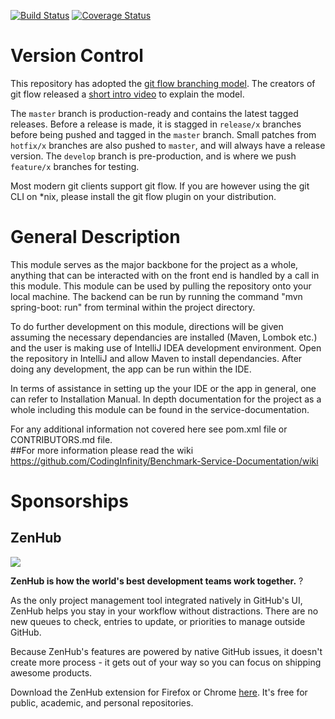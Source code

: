 [![Build Status](https://travis-ci.org/CodingInfinity/Benchmark-Management-Server.svg?branch=master)](https://travis-ci.org/CodingInfinity/Benchmark-Management-Server)
[![Coverage Status](https://coveralls.io/repos/github/CodingInfinity/Benchmark-Management-Server/badge.svg?branch=master)](https://coveralls.io/github/CodingInfinity/Benchmark-Management-Server?branch=master)

# Version Control
This repository has adopted the [git flow branching model](http://nvie.com/posts/a-successful-git-branching-model/). The creators of git flow released a [short intro video](http://vimeo.com/16018419) to explain the model.

The `master` branch is production-ready and contains the latest tagged releases. Before a release is made, it is stagged in `release/x` branches before being pushed and tagged in the `master` branch. Small patches from `hotfix/x` branches are also pushed to `master`, and will always have a release version. The `develop` branch is pre-production, and is where we push `feature/x` branches for testing.

Most modern git clients support git flow. If you are however using the git CLI on *nix, please install the git flow plugin on your distribution.

# General Description
This module serves as the major backbone for the project as a whole, anything that can be interacted with on the front end is handled by a call in this module. This module can be used by pulling the repository onto your local machine. The backend can be run by running the command "mvn spring-boot: run" from terminal within the project directory. 

To do further development on this module, directions will be given assuming the necessary dependancies are installed (Maven, Lombok etc.) and the user is making use of IntelliJ IDEA development environment. Open the repository in IntelliJ and allow Maven to install dependancies. After doing any development, the app can be run within the IDE.

In terms of assistance in setting up the your IDE or the app in general, one can refer to Installation Manual. In depth documentation for the project as a whole including this module can be found in the service-documentation. 

For any additional information not covered here see pom.xml file or CONTRIBUTORS.md file.  
##For more information please read the wiki
https://github.com/CodingInfinity/Benchmark-Service-Documentation/wiki

# Sponsorships
## ZenHub 

<a href="https://zenhub.com"><img src="https://raw.githubusercontent.com/ZenHubIO/support/master/zenhub-badge.png"></a>

**ZenHub is how the world's best development teams work together.** ? 

As the only project management tool integrated natively in GitHub's UI, ZenHub helps you stay in your workflow without distractions. There are no new queues to check, entries to update, or priorities to manage outside GitHub. 

Because ZenHub's features are powered by native GitHub issues, it doesn't create more process - it gets out of your way so you can focus on shipping awesome products.

Download the ZenHub extension for Firefox or Chrome [here](http://www.zenhub.com). It's free for public, academic, and personal repositories. 